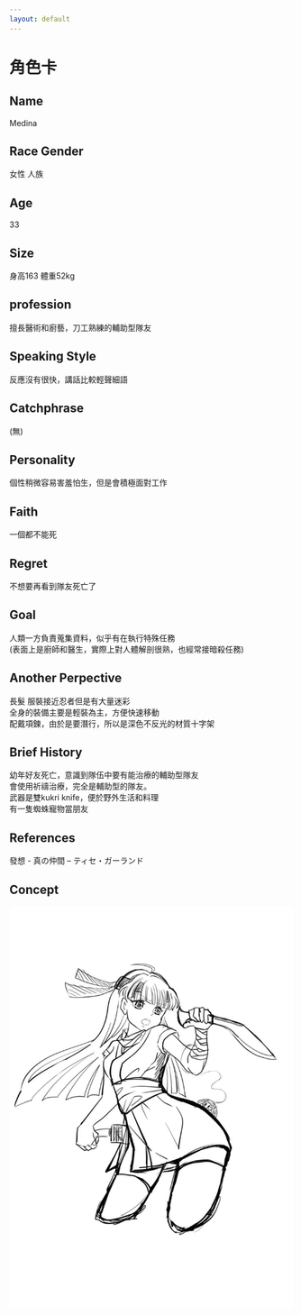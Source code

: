 ```yaml
---
layout: default
---
```


# 角色卡

## Name
Medina 

## Race Gender
女性 人族

## Age
33

## Size
身高163 體重52kg 

## profession
擅長醫術和廚藝，刀工熟練的輔助型隊友

## Speaking Style
反應沒有很快，講話比較輕聲細語

## Catchphrase
(無)

## Personality
個性稍微容易害羞怕生，但是會積極面對工作

## Faith
一個都不能死

## Regret
不想要再看到隊友死亡了

## Goal 
人類一方負責蒐集資料，似乎有在執行特殊任務<br>
(表面上是廚師和醫生，實際上對人體解剖很熟，也經常接暗殺任務)

## Another Perpective
長髮 服裝接近忍者但是有大量迷彩 <br>
全身的裝備主要是輕裝為主，方便快速移動 <br>
配戴項鍊，由於是要潛行，所以是深色不反光的材質十字架

## Brief History
幼年好友死亡，意識到隊伍中要有能治療的輔助型隊友<br>
會使用祈禱治療，完全是輔助型的隊友。 <br>
武器是雙kukri knife，便於野外生活和料理 <br>
有一隻蜘蛛寵物當朋友<br>

## References
發想 - 真の仲間 – ティセ・ガーランド

## Concept
<img src="./Medina.jpg">
